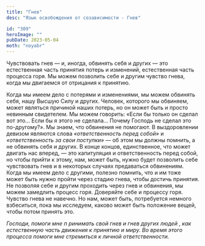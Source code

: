 ```yaml
---
title: "Гнев"
desc: "Язык освобождения от созависимости - Гнев"

id: "309"
heroImage: ""
pubDate: 2023-05-04
moth: "noyabr"
---
```


Чувствовать гнев — и, иногда, обвинять себя и других — это естественная часть
принятия потерь и изменений, естественная часть процесса горя. Мы можем
позволить себе и другим чувство гнева, когда мы двигаемся от отрицания к
принятию.

Когда мы имеем дело с потерями и изменениями, мы можем обвинять себя, нашу
Высшую Силу и других. Человек, которого мы обвиняем, может являться причиной
наших потерь, но он может быть и просто невинным свидетелем. Мы можем
говорить: «Если бы только он сделал вот это… Если бы я этого не сделала…
Почему Господь не сделал это по-другому?». Мы знаем, что обвинения не
помогают. В выздоровлении девизом являются слова _«ответственность_ _перед_
_собой»_ и _«ответственность_ _за_ _свои_ _поступки»_ _—_ об этом мы должны
помнить, а не обвинять себя и других. В конце концов, единственное, что может
двигать нас вперед, — это капитуляция и ответственность перед собой, но чтобы
прийти к этому, нам, может быть, нужно будет позволить себе чувствовать гнев и
в некоторых случаях предаваться обвинениям. Когда мы имеем дело с другими,
полезно помнить, что и им тоже может быть нужно пройти через стадию гнева,
чтобы достичь принятия. Не позволяя себе и другим проходить через гнев и
обвинения, мы можем замедлить процесс горя. Доверяйте себе и процессу горя.
Чувство гнева не навечно. Но нам, может быть, потребуется немного взбеситься,
пока мы исследуем, каково может быть положение вещей, чтобы потом принять это.

_Господи,_ _помоги_ _мне_ _п_ _ринимать_ _свой_ _гнев_ _и_ _гнев_ _других_
_людей_ , _как_ _естественную_ _часть_ _движения_ _к_ _принятию_ _и_ _миру._
_Во_ _время_ _этого_ _процесса_ _помоги_ _мне_ _стремиться_ _к_ _личной_
_ответственности._
